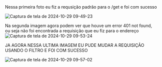 Nessa primeira foto eu fiz a requsição padrão para o /get e foi com sucesso

![Captura de tela de 2024-10-29 09-49-23](https://github.com/user-attachments/assets/93eb0eec-82d9-49d6-a565-e30558adffe0)


Na segunda imagem agora podem ver que houve um error 401 not found, ou seja não foi encontrada a requisição que eu fiz para o endereço
![Captura de tela de 2024-10-29 09-53-24](https://github.com/user-attachments/assets/3474b3ff-327a-4fea-a73a-52391a0ca223)


JA AGORA NESSA ULTIMA IMAGEM EU PUDE MUDAR A REQUISIÇÃO USANDO O FILTRO E FOI COM SUCESSO 


![Captura de tela de 2024-10-29 09-57-02](https://github.com/user-attachments/assets/8b1964ba-eae7-49a5-858a-ab13fd4a6481)
